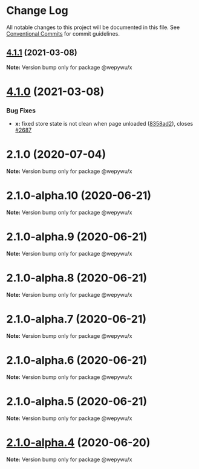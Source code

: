 # Change Log

All notable changes to this project will be documented in this file.
See [Conventional Commits](https://conventionalcommits.org) for commit guidelines.

## [4.1.1](https://github.com/zhangli344236745/wepy/compare/v4.1.0...v4.1.1) (2021-03-08)

**Note:** Version bump only for package @wepywu/x





# [4.1.0](https://github.com/zhangli344236745/wepy/compare/v2.1.0...v4.1.0) (2021-03-08)


### Bug Fixes

* **x:** fixed store state is not clean when page unloaded ([8358ad2](https://github.com/zhangli344236745/wepy/commit/8358ad2942dbe6981f9b382ba5848ca3bc547ef7)), closes [#2687](https://github.com/zhangli344236745/wepy/issues/2687)






# 2.1.0 (2020-07-04)

**Note:** Version bump only for package @wepywu/x





# 2.1.0-alpha.10 (2020-06-21)

**Note:** Version bump only for package @wepywu/x





# 2.1.0-alpha.9 (2020-06-21)

**Note:** Version bump only for package @wepywu/x





# 2.1.0-alpha.8 (2020-06-21)

**Note:** Version bump only for package @wepywu/x





# 2.1.0-alpha.7 (2020-06-21)

**Note:** Version bump only for package @wepywu/x





# 2.1.0-alpha.6 (2020-06-21)

**Note:** Version bump only for package @wepywu/x





# 2.1.0-alpha.5 (2020-06-21)

**Note:** Version bump only for package @wepywu/x





# [2.1.0-alpha.4](https://github.com/zhangli344236745/wepy/compare/v2.1.0-alpha.2...v2.1.0-alpha.4) (2020-06-20)

**Note:** Version bump only for package @wepywu/x
